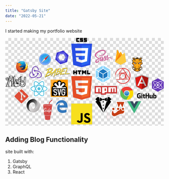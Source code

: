 ```yaml
---
title: "Gatsby Site"
date: "2022-05-21"
---
```


I started making my portfolio website

![DevIcons](./icons.png)

## Adding Blog Functionality

site built with:
1. Gatsby
2. GraphQL
3. React
